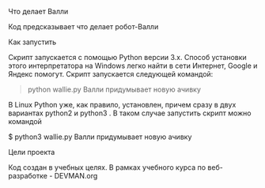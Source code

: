Что делает Валли

Код предсказывает что делает робот-Валли

Как запустить

Скрипт запускается с помощью Python версии 3.x. Способ установки этого интерпретатора на Windows легко найти в сети Интернет, Google и Яндекс помогут. Скрипт запускается следующей командой:

> python wallie.py
Валли придумывает новую ачивку



В Linux Python уже, как правило, установлен, причем сразу в двух вариантах  python2  и  python3 . В таком случае запустить скрипт можно командой

$ python3 wallie.py
Валли придумывает новую ачивку



Цели проекта

Код создан в учебных целях. В рамках учебного курса по веб-разработке - DEVMAN.org
